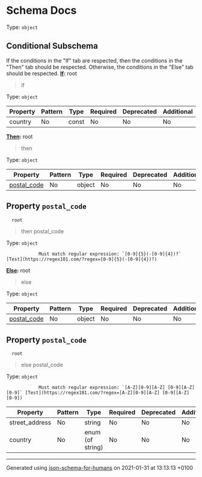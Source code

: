 # Schema Docs

Type: `object`

## Conditional Subschema
If the conditions in the "If" tab are respected, then the conditions in the "Then" tab should be respected.
Otherwise, the conditions in the "Else" tab should be respected.
**[If](#tab-pane_if"):**
  root
 >   if

Type: `object`

| Property | Pattern | Type | Required | Deprecated | Additional | Description |
| -------- | ------- | ---- | -------- | ---------- | ---------- | ----------- |
|country|No|const|No|No| No||

**[Then](#tab-pane_then):**
  root
 >   then

Type: `object`

| Property | Pattern | Type | Required | Deprecated | Additional | Description |
| -------- | ------- | ---- | -------- | ---------- | ---------- | ----------- |
| [postal_code](#then_postal_code)|No|object|No|No| No||

## <a name="then_postal_code"></a>Property `postal_code`

      root
 >   then
 >   postal_code

Type: `object`

                Must match regular expression: `[0-9]{5}(-[0-9]{4})?` [Test](https://regex101.com/?regex=[0-9]{5}(-[0-9]{4})?)

**[Else](#tab-pane_else):**
  root
 >   else

Type: `object`

| Property | Pattern | Type | Required | Deprecated | Additional | Description |
| -------- | ------- | ---- | -------- | ---------- | ---------- | ----------- |
| [postal_code](#else_postal_code)|No|object|No|No| No||

## <a name="else_postal_code"></a>Property `postal_code`

      root
 >   else
 >   postal_code

Type: `object`

                Must match regular expression: `[A-Z][0-9][A-Z] [0-9][A-Z][0-9]` [Test](https://regex101.com/?regex=[A-Z][0-9][A-Z] [0-9][A-Z][0-9])

| Property | Pattern | Type | Required | Deprecated | Additional | Description |
| -------- | ------- | ---- | -------- | ---------- | ---------- | ----------- |
|street_address|No|string|No|No| No||
|country|No|enum (of string)|No|No| No||

----------------------------------------------------------------------------------------------------------------------------
Generated using [json-schema-for-humans](https://github.com/coveooss/json-schema-for-humans) on 2021-01-31 at 13:13:13 +0100